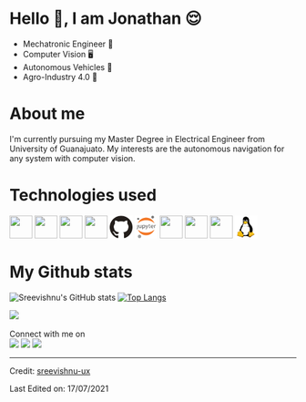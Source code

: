 # Hello :wave:, I am Jonathan 😌
- Mechatronic Engineer 🤖
- Computer Vision 🖥️
- Autonomous Vehicles 🚗
- Agro-Industry 4.0 🚜


# About me
I'm currently pursuing my Master Degree in Electrical Engineer from University of Guanajuato. My interests are the autonomous navigation for any system with computer vision.  

# Technologies used

<code><img height="40" width="40" src="https://upload.wikimedia.org/wikipedia/commons/1/18/C_Programming_Language.svg"></code>
<code><img height="40" width="40" src="https://upload.wikimedia.org/wikipedia/commons/1/18/ISO_C%2B%2B_Logo.svg"></code>
<code><img height="40" width="40" src="https://upload.wikimedia.org/wikipedia/commons/c/c3/Python-logo-notext.svg"></code>
<code><img height="40" width="40" src="https://upload.wikimedia.org/wikipedia/commons/2/21/Matlab_Logo.png"></code>
<code><img height="40" width="40" src="https://raw.githubusercontent.com/github/explore/80688e429a7d4ef2fca1e82350fe8e3517d3494d/topics/github-api/github-api.png"></code>
<code><img height="40" width="40" src="https://raw.githubusercontent.com/github/explore/80688e429a7d4ef2fca1e82350fe8e3517d3494d/topics/jupyter-notebook/jupyter-notebook.png"></code>
<code><img height="40" width="40" src="https://docs.opencv.org/4.x/opencv-logo-small.png"></code>
<code><img height="40" width="40" src="http://forum.open3d.org/uploads/default/original/1X/2995429c0805dedbe3e39bef97112a010ec169b9.png"></code>
<code><img height="40" width="40" src="https://upload.wikimedia.org/wikipedia/commons/2/2d/Tensorflow_logo.svg"></code>
<code><img height="40" width="40" src= "https://raw.githubusercontent.com/github/explore/80688e429a7d4ef2fca1e82350fe8e3517d3494d/topics/linux/linux.png"></code>



# My Github stats
![Sreevishnu's GitHub stats](https://github-readme-stats.vercel.app/api?username=sreevishnu-ux&hide=issues&show_icons=true&theme=gotham)
[![Top Langs](https://github-readme-stats.vercel.app/api/top-langs/?username=sreevishnu-ux&layout=compact&theme=gotham)](https://github.com/anuraghazra/github-readme-stats)

<a href="https://wakatime.com"><img src="https://wakatime.com/share/@sreevishnu_ux/79cd408d-2c54-421e-aef3-ef0007369468.png" width = 400px /></a>




<p>Connect with me on
<br>	
<a target="_blank" href="https://www.linkedin.com/in/sreevishnu-t-84b335173/"><img src="https://img.shields.io/badge/-LinkedIn-0077B5?style=for-the-badge&logo=Linkedin&logoColor=white"></img></a>
<a target="_blank" href="https://mail.google.com/mail/u/0/?tab=rm&ogbl#inbox"><img src="https://img.shields.io/badge/-Gmail-D14836?style=for-the-badge&logo=Gmail&logoColor=white"></img></a>
<a target="_blank" href="https://twitter.com/t_sreevishnu"><img src="https://img.shields.io/badge/-Twitter-1DA1F2?style=for-the-badge&logo=Twitter&logoColor=white"></img></a>

<br>
</p>

------

Credit: [sreevishnu-ux](https://github.com/sreevishnu-ux)

Last Edited on: 17/07/2021
